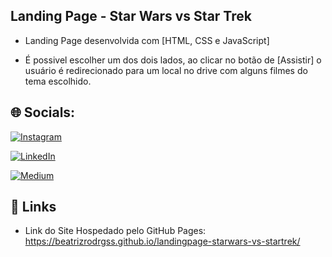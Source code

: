 
## Landing Page - Star Wars vs Star Trek

- Landing Page desenvolvida com [HTML, CSS e JavaScript]

- É possivel escolher um dos dois lados, ao clicar no botão de [Assistir] o usuário é redirecionado para um local no drive com alguns filmes do tema escolhido.

## 🌐 Socials:

[![Instagram](https://img.shields.io/badge/Instagram-%23E4405F.svg?logo=Instagram&logoColor=white)](https://instagram.com/bearodrgs) 

[![LinkedIn](https://img.shields.io/badge/LinkedIn-%230077B5.svg?logo=linkedin&logoColor=white)](https://linkedin.com/in/beatrizrodrigues-2609) 

[![Medium](https://img.shields.io/badge/Medium-12100E?logo=medium&logoColor=white)](https://medium.com/@qa.beatrizrodrigues) 
## 🔗 Links
- Link do Site Hospedado pelo GitHub Pages: https://beatrizrodrgss.github.io/landingpage-starwars-vs-startrek/

